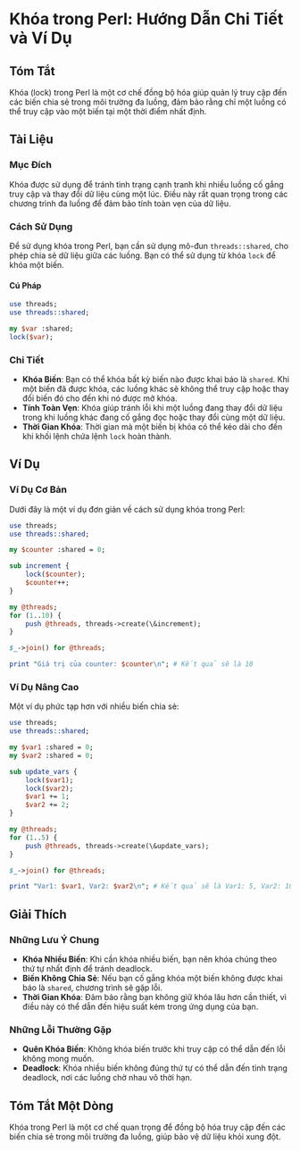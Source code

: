 <!--
Meta Description: # Khóa trong Perl: Hướng Dẫn Chi Tiết và Ví Dụ ## Tóm Tắt Khóa (lock) trong Perl là một cơ chế đồng bộ hóa giúp quản lý truy cập đến các biến chia sẻ ...
Meta Keywords: khóa, biến, một, threads, trong
-->

# Khóa trong Perl: Hướng Dẫn Chi Tiết và Ví Dụ

## Tóm Tắt
Khóa (lock) trong Perl là một cơ chế đồng bộ hóa giúp quản lý truy cập đến các biến chia sẻ trong môi trường đa luồng, đảm bảo rằng chỉ một luồng có thể truy cập vào một biến tại một thời điểm nhất định.

## Tài Liệu
### Mục Đích
Khóa được sử dụng để tránh tình trạng cạnh tranh khi nhiều luồng cố gắng truy cập và thay đổi dữ liệu cùng một lúc. Điều này rất quan trọng trong các chương trình đa luồng để đảm bảo tính toàn vẹn của dữ liệu.

### Cách Sử Dụng
Để sử dụng khóa trong Perl, bạn cần sử dụng mô-đun `threads::shared`, cho phép chia sẻ dữ liệu giữa các luồng. Bạn có thể sử dụng từ khóa `lock` để khóa một biến.

#### Cú Pháp
```perl
use threads;
use threads::shared;

my $var :shared;
lock($var);
```

### Chi Tiết
- **Khóa Biến**: Bạn có thể khóa bất kỳ biến nào được khai báo là `shared`. Khi một biến đã được khóa, các luồng khác sẽ không thể truy cập hoặc thay đổi biến đó cho đến khi nó được mở khóa.
- **Tính Toàn Vẹn**: Khóa giúp tránh lỗi khi một luồng đang thay đổi dữ liệu trong khi luồng khác đang cố gắng đọc hoặc thay đổi cùng một dữ liệu.
- **Thời Gian Khóa**: Thời gian mà một biến bị khóa có thể kéo dài cho đến khi khối lệnh chứa lệnh `lock` hoàn thành.

## Ví Dụ
### Ví Dụ Cơ Bản
Dưới đây là một ví dụ đơn giản về cách sử dụng khóa trong Perl:

```perl
use threads;
use threads::shared;

my $counter :shared = 0;

sub increment {
    lock($counter);
    $counter++;
}

my @threads;
for (1..10) {
    push @threads, threads->create(\&increment);
}

$_->join() for @threads;

print "Giá trị của counter: $counter\n"; # Kết quả sẽ là 10
```

### Ví Dụ Nâng Cao
Một ví dụ phức tạp hơn với nhiều biến chia sẻ:

```perl
use threads;
use threads::shared;

my $var1 :shared = 0;
my $var2 :shared = 0;

sub update_vars {
    lock($var1);
    lock($var2);
    $var1 += 1;
    $var2 += 2;
}

my @threads;
for (1..5) {
    push @threads, threads->create(\&update_vars);
}

$_->join() for @threads;

print "Var1: $var1, Var2: $var2\n"; # Kết quả sẽ là Var1: 5, Var2: 10
```

## Giải Thích
### Những Lưu Ý Chung
- **Khóa Nhiều Biến**: Khi cần khóa nhiều biến, bạn nên khóa chúng theo thứ tự nhất định để tránh deadlock.
- **Biến Không Chia Sẻ**: Nếu bạn cố gắng khóa một biến không được khai báo là `shared`, chương trình sẽ gặp lỗi.
- **Thời Gian Khóa**: Đảm bảo rằng bạn không giữ khóa lâu hơn cần thiết, vì điều này có thể dẫn đến hiệu suất kém trong ứng dụng của bạn.

### Những Lỗi Thường Gặp
- **Quên Khóa Biến**: Không khóa biến trước khi truy cập có thể dẫn đến lỗi không mong muốn.
- **Deadlock**: Khóa nhiều biến không đúng thứ tự có thể dẫn đến tình trạng deadlock, nơi các luồng chờ nhau vô thời hạn.

## Tóm Tắt Một Dòng
Khóa trong Perl là một cơ chế quan trọng để đồng bộ hóa truy cập đến các biến chia sẻ trong môi trường đa luồng, giúp bảo vệ dữ liệu khỏi xung đột.